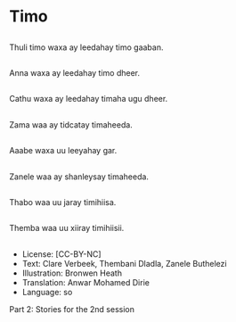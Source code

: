 # Timo

##
Thuli timo waxa ay leedahay timo gaaban.

##
Anna waxa ay leedahay timo dheer.

##
Cathu waxa ay leedahay timaha ugu dheer.

##
Zama waa ay tidcatay timaheeda.

##
Aaabe waxa uu leeyahay gar.

##
Zanele waa ay shanleysay timaheeda.

##
Thabo waa uu jaray timihiisa.

##
Themba waa uu xiiray timihiisii.

##
* License: [CC-BY-NC]
* Text: Clare Verbeek, Thembani Dladla, Zanele Buthelezi
* Illustration: Bronwen Heath
* Translation: Anwar Mohamed Dirie
* Language: so

Part 2: Stories for the 2nd session
